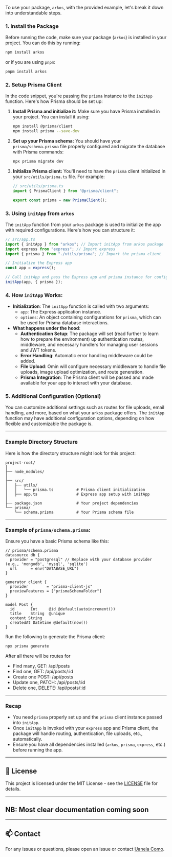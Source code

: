 To use your package, `arkos`, with the provided example, let's break it down into understandable steps.

### 1. **Install the Package**

Before running the code, make sure your package (`arkos`) is installed in your project. You can do this by running:

```bash
npm install arkos
```

or if you are using `pnpm`:

```bash
pnpm install arkos
```

### 2. **Setup Prisma Client**

In the code snippet, you're passing the `prisma` instance to the `initApp` function. Here's how Prisma should be set up:

1. **Install Prisma and initialize it:**
   Make sure you have Prisma installed in your project. You can install it using:

   ```bash
   npm install @prisma/client
   npm install prisma --save-dev
   ```

2. **Set up your Prisma schema:**
   You should have your `prisma/schema.prisma` file properly configured and migrate the database with Prisma commands:

   ```bash
   npx prisma migrate dev
   ```

3. **Initialize Prisma client:**
   You'll need to have the `prisma` client initialized in your `src/utils/prisma.ts` file. For example:

   ```typescript
   // src/utils/prisma.ts
   import { PrismaClient } from "@prisma/client";

   export const prisma = new PrismaClient();
   ```

### 3. **Using `initApp` from `arkos`**

The `initApp` function from your `arkos` package is used to initialize the app with required configurations. Here's how you can structure it:

```typescript
// src/app.ts
import { initApp } from "arkos"; // Import initApp from arkos package
import express from "express"; // Import express
import { prisma } from "./utils/prisma"; // Import the prisma client

// Initialize the Express app
const app = express();

// Call initApp and pass the Express app and prisma instance for configuration, app will listen in 8000 by default or set PORT in .env.developement or .env.production
initApp(app, { prisma });
```

### 4. **How `initApp` Works:**

- **Initialization**: The `initApp` function is called with two arguments:
  - `app`: The Express application instance.
  - `options`: An object containing configurations for `prisma`, which can be used for Prisma database interactions.
- **What happens under the hood**:
  - **Authentication Setup**: The package will set (read further to learn how to prepare the environment) up authentication routes, middleware, and necessary handlers for managing user sessions and JWT tokens.
  - **Error Handling**: Automatic error handling middleware could be added.
  - **File Upload**: Omin will configure necessary middleware to handle file uploads, image upload optimization, and route generation.
  - **Prisma Integration**: The Prisma client will be passed and made available for your app to interact with your database.

### 5. **Additional Configuration (Optional)**

You can customize additional settings such as routes for file uploads, email handling, and more, based on what your `arkos` package offers. The `initApp` function may have additional configuration options, depending on how flexible and customizable the package is.

---

### Example Directory Structure

Here is how the directory structure might look for this project:

```
project-root/
│
├── node_modules/
│
├── src/
│   ├── utils/
│   │   └── prisma.ts          # Prisma client initialization
│   ├── app.ts                 # Express app setup with initApp
│
├── package.json               # Your project dependencies
└── prisma/
    └── schema.prisma          # Your Prisma schema file
```

---

### Example of `prisma/schema.prisma`:

Ensure you have a basic Prisma schema like this:

```prisma
// prisma/schema.prisma
datasource db {
  provider = "postgresql" // Replace with your database provider (e.g., 'mongodb', 'mysql', 'sqlite')
  url      = env("DATABASE_URL")
}

generator client {
  provider        = "prisma-client-js"
  previewFeatures = ["prismaSchemaFolder"]
}

model Post {
  id       Int     @id @default(autoincrement())
  title    String  @unique
  content String
  createdAt Datetime @default(now())
}
```

Run the following to generate the Prisma client:

```bash
npx prisma generate
```

After all there will be routes for

- Find many, GET: /api/posts
- Find one, GET: /api/posts/:id
- Create one POST: /api/posts
- Update one, PATCH: /api/posts/:id
- Delete one, DELETE: /api/posts/:id

---

### Recap

- You need `prisma` properly set up and the `prisma` client instance passed into `initApp`.
- Once `initApp` is invoked with your `express` app and Prisma client, the package will handle routing, authentication, file uploads, etc., automatically.
- Ensure you have all dependencies installed (`arkos`, `prisma`, `express`, etc.) before running the app.

---

## 📝 License

This project is licensed under the MIT License - see the [LICENSE](LICENSE) file for details.

---

## NB: Most clear documentation coming soon

---

## 📫 Contact

For any issues or questions, please open an issue or contact [Uanela Como](mailto:uanelaluiswayne@gmail.com).

